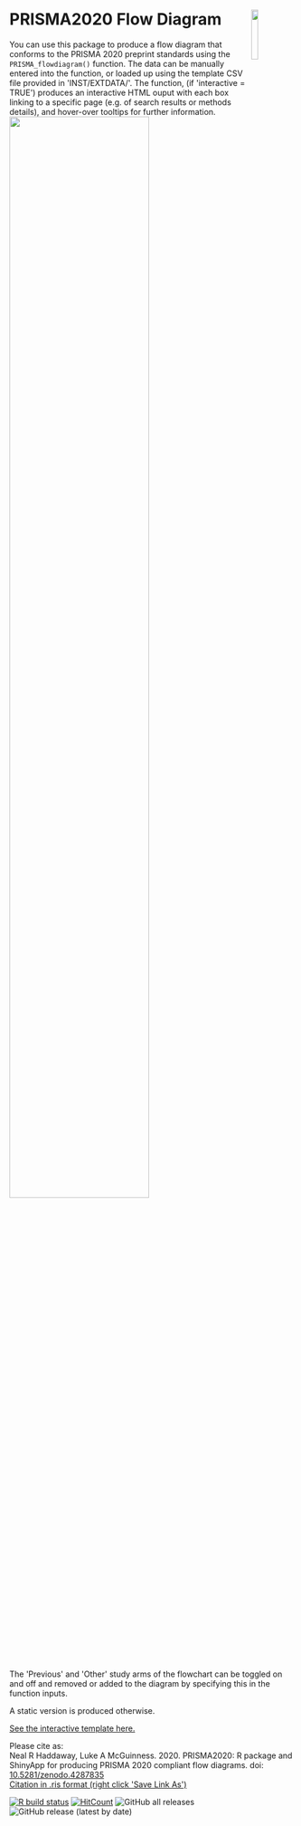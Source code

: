 # PRISMA2020 Flow Diagram <img src="https://raw.githubusercontent.com/nealhaddaway/PRISMA2020/master/PRISMA2020-hex.png" align="right" width="15%"/>

You can use this package to produce a flow diagram that conforms to the PRISMA 2020 preprint standards using the `PRISMA_flowdiagram()` function. The data can be manually entered into the function, or loaded up using the template CSV file provided in 'INST/EXTDATA/'. The function, (if 'interactive = TRUE') produces an interactive HTML ouput with each box linking to a specific page (e.g. of search results or methods details), and hover-over tooltips for further information. 
<br>
<img src="https://raw.githubusercontent.com/nealhaddaway/PRISMA2020/master/inst/extdata/PRISMA.png" width="70%" />
<br>

The 'Previous' and 'Other' study arms of the flowchart can be toggled on and off and removed or added to the diagram by specifying this in the function inputs.

A static version is produced otherwise. <a href="https://srflowdiagram.github.io/template.html" target="_blank">
  
See the interactive template here.</a><br>

Please cite as:<br>
Neal R Haddaway, Luke A McGuinness. 2020. PRISMA2020: R package and ShinyApp for producing PRISMA 2020 compliant flow diagrams. doi: <a href="https://doi.org/10.5281/zenodo.4287835" target="_blank">10.5281/zenodo.4287835</a><br>
<a id="raw-url" href="https://raw.githubusercontent.com/nealhaddaway/PRISMA2020/master/inst/extdata/citation.ris">Citation in .ris format (right click 'Save Link As')</a>

<!-- badges: start -->
[![R build status](https://github.com/nealhaddaway/PRISMA2020/workflows/R-CMD-check/badge.svg/)](https://github.com/nealhaddaway/PRISMA2020/actions/)
[![HitCount](https://hits.dwyl.com/nealhaddaway/nealhaddaway/PRISMA2020.svg/)](https://hits.dwyl.com/nealhaddaway/nealhaddaway/PRISMA2020/)
![GitHub all releases](https://img.shields.io/github/downloads/nealhaddaway/PRISMA2020/total?style=plastic/)
![GitHub release (latest by date)](https://img.shields.io/github/v/release/nealhaddaway/PRISMA2020)
<!-- badges: end -->
